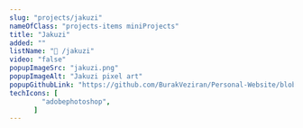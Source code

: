 ```yaml
---
slug: "projects/jakuzi"
nameOfClass: "projects-items miniProjects"
title: "Jakuzi"
added: ""
listName: "🎨 /jakuzi"
video: "false"
popupImageSrc: "jakuzi.png"
popupImageAlt: "Jakuzi pixel art"
popupGithubLink: "https://github.com/BurakVeziran/Personal-Website/blob/main/static/jakuzi.png"
techIcons: [
        "adobephotoshop",
      ]
---
```

